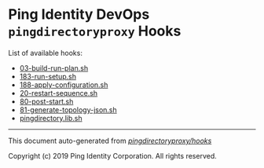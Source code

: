 
# Ping Identity DevOps `pingdirectoryproxy` Hooks
List of available hooks:
* [03-build-run-plan.sh](03-build-run-plan.sh.md)
* [183-run-setup.sh](183-run-setup.sh.md)
* [188-apply-configuration.sh](188-apply-configuration.sh.md)
* [20-restart-sequence.sh](20-restart-sequence.sh.md)
* [80-post-start.sh](80-post-start.sh.md)
* [81-generate-topology-json.sh](81-generate-topology-json.sh.md)
* [pingdirectory.lib.sh](pingdirectory.lib.sh.md)

---
This document auto-generated from _[pingdirectoryproxy/hooks](https://github.com/pingidentity/pingidentity-docker-builds/blob/master/pingdirectoryproxy/hooks)_

Copyright (c)  2019 Ping Identity Corporation. All rights reserved.
